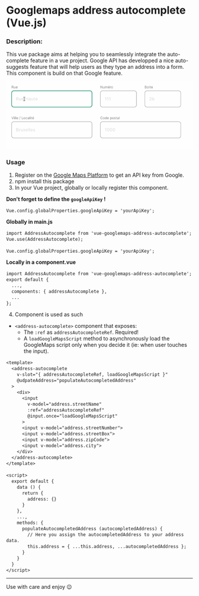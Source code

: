 # Googlemaps address autocomplete (Vue.js)

### Description:
This vue package aims at helping you to seamlessly integrate the auto-complete feature in a vue project.
Google API has developped a nice auto-suggests feature that will help users as they type an address into a form.
This component is build on that Google feature.

![Demo](./assets/google-maps-address-autocomplete-demo.gif)

### Usage
1. Register on the [Google Maps Platform](https://developers.google.com/maps/documentation/javascript/places-autocomplete) to get an API key from Google.
2. npm install this package
3. In your Vue project, globally or locally register this component.

  **Don't forget to define the `googleApiKey` !**
  ```
  Vue.config.globalProperties.googleApiKey = 'yourApiKey';
  ```

  **Globally in main.js**
  ```
  import AddressAutocomplete from 'vue-googlemaps-address-autocomplete';
  Vue.use(AddressAutocomplete);

  Vue.config.globalProperties.googleApiKey = 'yourApiKey';
  ```

  **Locally in a component.vue**
  ```
  import AddressAutocomplete from 'vue-googlemaps-address-autocomplete';
  export default {
    ...,
    components: { addressAutocomplete },
    ...
  };
  ```

4. Component is used as such
  - `<address-autocomplete>` component that exposes:
    - The `:ref` as `addressAutocompleteRef`. Required!
    - A `loadGoogleMapsScript` method to asynchronously load the GoogleMaps script only when you decide it (ie: when user touches the input).
  ```
  <template>
    <address-autocomplete
      v-slot="{ addressAutocompleteRef, loadGoogleMapsScript }"
      @udpateAddress="populateAutocompletedAddress"
    >
      <div>
        <input
          v-model="address.streetName"
          :ref="addressAutocompleteRef"
          @input.once="loadGoogleMapsScript"
        >
        <input v-model="address.streetNumber">
        <input v-model="address.streetBox">
        <input v-model="address.zipCode">
        <input v-model="address.city">
      </div>
    </address-autocomplete>
  </template>

  <script>
    export default {
      data () {
        return {
          address: {}
        }
      },
      ...,
      methods: {
        populateAutocompletedAddress (autocompletedAddress) {
          // Here you assign the autocompletedAddress to your address data.
          this.address = { ...this.address, ...autocompletedAddress };
        }
      }
    }
  </script>
  ```

___

Use with care and enjoy 😉
